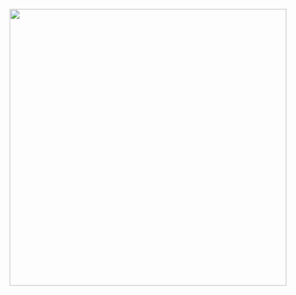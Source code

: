 <p align="center"><img height="500vh" src="https://github.com/the-codeholic/python_practice/blob/main/worst_hello/worst%20hello.jpeg"></p>
